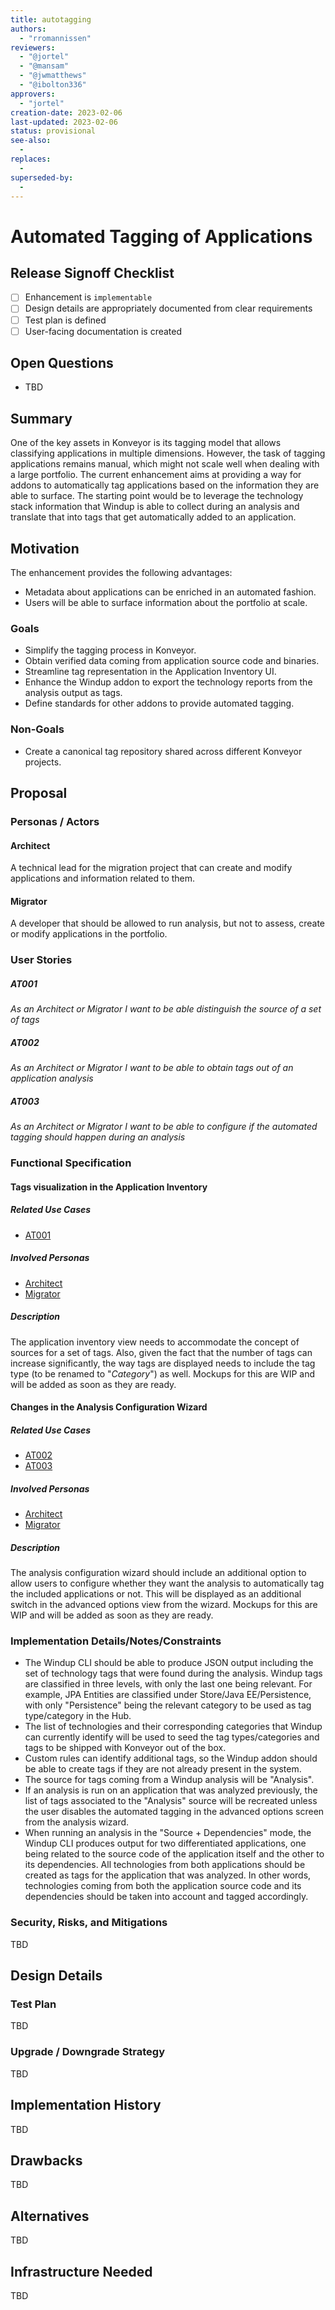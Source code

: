 ```yaml
---
title: autotagging
authors:
  - "rromannissen"
reviewers:
  - "@jortel"
  - "@mansam"
  - "@jwmatthews"
  - "@ibolton336"
approvers:
  - "jortel"
creation-date: 2023-02-06
last-updated: 2023-02-06
status: provisional
see-also:
  -   
replaces:
  -
superseded-by:
  -
---
```


# Automated Tagging of Applications


## Release Signoff Checklist

- [ ] Enhancement is `implementable`
- [ ] Design details are appropriately documented from clear requirements
- [ ] Test plan is defined
- [ ] User-facing documentation is created

## Open Questions

- TBD

## Summary

One of the key assets in Konveyor is its tagging model that allows classifying applications in multiple dimensions. However, the task of tagging applications remains manual, which might not scale well when dealing with a large portfolio. The current enhancement aims at providing a way for addons to automatically tag applications based on the information they are able to surface. The starting point would be to leverage the technology stack information that Windup is able to collect during an analysis and translate that into tags that get automatically added to an application.


## Motivation

The enhancement provides the following advantages:

- Metadata about applications can be enriched in an automated fashion.
- Users will be able to surface information about the portfolio at scale.


### Goals

- Simplify the tagging process in Konveyor.
- Obtain verified data coming from application source code and binaries.
- Streamline tag representation in the Application Inventory UI.
- Enhance the Windup addon to export the technology reports from the analysis output as tags.
- Define standards for other addons to provide automated tagging.


### Non-Goals

- Create a canonical tag repository shared across different Konveyor projects.

## Proposal

### Personas / Actors


#### Architect

A technical lead for the migration project that can create and modify applications and information related to them.

#### Migrator

A developer that should be allowed to run analysis, but not to assess, create or modify applications in the portfolio.

### User Stories


##### AT001

*As an Architect or Migrator I want to be able distinguish the source of a set of tags*


##### AT002

*As an Architect or Migrator I want to be able to obtain tags out of an application analysis*


##### AT003

*As an Architect or Migrator I want to be able to configure if the automated tagging should happen during an analysis*



### Functional Specification

#### Tags visualization in the Application Inventory

##### Related Use Cases

- [AT001](#AT001)


##### Involved Personas

- [Architect](#architect)
- [Migrator](#migrator)


##### Description

The application inventory view needs to accommodate the concept of sources for a set of tags. Also, given the fact that the number of tags can increase significantly, the way tags are displayed needs to include the tag type (to be renamed to "*Category*") as well. Mockups for this are WIP and will be added as soon as they are ready.

#### Changes in the Analysis Configuration Wizard

##### Related Use Cases

- [AT002](#AT002)
- [AT003](#AT003)


##### Involved Personas

- [Architect](#architect)
- [Migrator](#migrator)


##### Description

The analysis configuration wizard should include an additional option to allow users to configure whether they want the analysis to automatically tag the included applications or not. This will be displayed as an additional switch in the advanced options view from the wizard. Mockups for this are WIP and will be added as soon as they are ready.


### Implementation Details/Notes/Constraints

- The Windup CLI should be able to produce JSON output including the set of technology tags that were found during the analysis. Windup tags are classified in three levels, with only the last one being relevant. For example, JPA Entities are classified under Store/Java EE/Persistence, with only "Persistence" being the relevant category to be used as tag type/category in the Hub.
- The list of technologies and their corresponding categories that Windup can currently identify will be used to seed the tag types/categories and tags to be shipped with Konveyor out of the box.
- Custom rules can identify additional tags, so the Windup addon should be able to create tags if they are not already present in the system.
- The source for tags coming from a Windup analysis will be "Analysis".
- If an analysis is run on an application that was analyzed previously, the list of tags associated to the "Analysis" source will be recreated unless the user disables the automated tagging in the advanced options screen from the analysis wizard.
- When running an analysis in the "Source + Dependencies" mode, the Windup CLI produces output for two differentiated applications, one being related to the source code of the application itself and the other to its dependencies. All technologies from both applications should be created as tags for the application that was analyzed. In other words, technologies coming from both the application source code and its dependencies should be taken into account and tagged accordingly.



### Security, Risks, and Mitigations

TBD

## Design Details

### Test Plan

TBD

### Upgrade / Downgrade Strategy

TBD

## Implementation History

TBD

## Drawbacks

TBD

## Alternatives

TBD

## Infrastructure Needed

TBD
